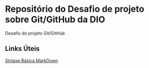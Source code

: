 # Repositório do Desafio de projeto sobre Git/GitHub da DIO
Desafio do projeto Git/GitHub

## Links Úteis
[Sintaxe Básica MarkDown](https://www.markdownguide.org/basic-syntax/)
